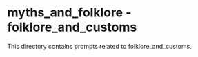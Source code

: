# myths_and_folklore - folklore_and_customs

This directory contains prompts related to folklore_and_customs.